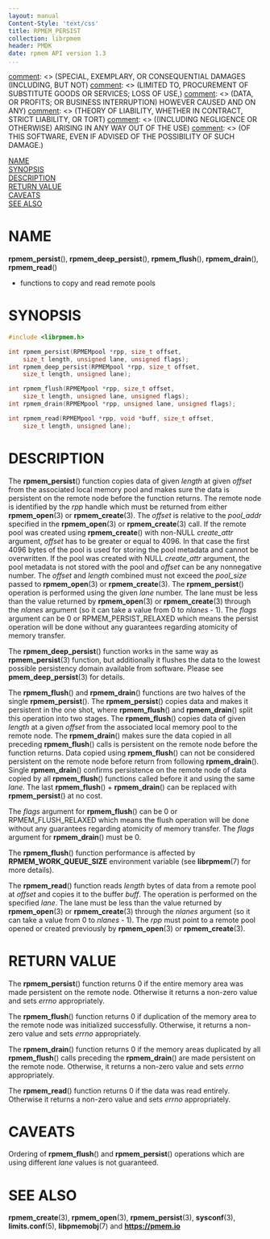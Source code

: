 ```yaml
---
layout: manual
Content-Style: 'text/css'
title: RPMEM_PERSIST
collection: librpmem
header: PMDK
date: rpmem API version 1.3
...
```


[comment]: <> (Copyright 2017-2018, Intel Corporation)

[comment]: <> (Redistribution and use in source and binary forms, with or without)
[comment]: <> (modification, are permitted provided that the following conditions)
[comment]: <> (are met:)
[comment]: <> (    * Redistributions of source code must retain the above copyright)
[comment]: <> (      notice, this list of conditions and the following disclaimer.)
[comment]: <> (    * Redistributions in binary form must reproduce the above copyright)
[comment]: <> (      notice, this list of conditions and the following disclaimer in)
[comment]: <> (      the documentation and/or other materials provided with the)
[comment]: <> (      distribution.)
[comment]: <> (    * Neither the name of the copyright holder nor the names of its)
[comment]: <> (      contributors may be used to endorse or promote products derived)
[comment]: <> (      from this software without specific prior written permission.)

[comment]: <> (THIS SOFTWARE IS PROVIDED BY THE COPYRIGHT HOLDERS AND CONTRIBUTORS)
[comment]: <> ("AS IS" AND ANY EXPRESS OR IMPLIED WARRANTIES, INCLUDING, BUT NOT)
[comment]: <> (LIMITED TO, THE IMPLIED WARRANTIES OF MERCHANTABILITY AND FITNESS FOR)
[comment]: <> (A PARTICULAR PURPOSE ARE DISCLAIMED. IN NO EVENT SHALL THE COPYRIGHT)
[comment]: <> (OWNER OR CONTRIBUTORS BE LIABLE FOR ANY DIRECT, INDIRECT, INCIDENTAL,)
[comment]: <> (SPECIAL, EXEMPLARY, OR CONSEQUENTIAL DAMAGES (INCLUDING, BUT NOT)
[comment]: <> (LIMITED TO, PROCUREMENT OF SUBSTITUTE GOODS OR SERVICES; LOSS OF USE,)
[comment]: <> (DATA, OR PROFITS; OR BUSINESS INTERRUPTION) HOWEVER CAUSED AND ON ANY)
[comment]: <> (THEORY OF LIABILITY, WHETHER IN CONTRACT, STRICT LIABILITY, OR TORT)
[comment]: <> ((INCLUDING NEGLIGENCE OR OTHERWISE) ARISING IN ANY WAY OUT OF THE USE)
[comment]: <> (OF THIS SOFTWARE, EVEN IF ADVISED OF THE POSSIBILITY OF SUCH DAMAGE.)

[comment]: <> (rpmem_persist.3 -- man page for rpmem persist, flush, drain and read functions)

[NAME](#name)<br />
[SYNOPSIS](#synopsis)<br />
[DESCRIPTION](#description)<br />
[RETURN VALUE](#return-value)<br />
[CAVEATS](#caveats)<br />
[SEE ALSO](#see-also)<br />

# NAME #

**rpmem_persist**(), **rpmem_deep_persist**(), **rpmem_flush**(),
**rpmem_drain**(), **rpmem_read**()
- functions to copy and read remote pools

# SYNOPSIS #

```c
#include <librpmem.h>

int rpmem_persist(RPMEMpool *rpp, size_t offset,
	size_t length, unsigned lane, unsigned flags);
int rpmem_deep_persist(RPMEMpool *rpp, size_t offset,
	size_t length, unsigned lane);

int rpmem_flush(RPMEMpool *rpp, size_t offset,
	size_t length, unsigned lane, unsigned flags);
int rpmem_drain(RPMEMpool *rpp, unsigned lane, unsigned flags);

int rpmem_read(RPMEMpool *rpp, void *buff, size_t offset,
	size_t length, unsigned lane);
```

# DESCRIPTION #

The **rpmem_persist**() function copies data of given *length* at given
*offset* from the associated local memory pool and makes sure the data is
persistent on the remote node before the function returns. The remote node
is identified by the *rpp* handle which must be returned from either
**rpmem_open**(3) or **rpmem_create**(3). The *offset* is relative
to the *pool_addr* specified in the **rpmem_open**(3) or **rpmem_create**(3)
call. If the remote pool was created using **rpmem_create**() with non-NULL
*create_attr* argument, *offset* has to be greater or equal to 4096.
In that case the first 4096 bytes of the pool is used for storing the pool
metadata and cannot be overwritten.
If the pool was created with NULL *create_attr* argument, the pool metadata
is not stored with the pool and *offset* can be any nonnegative number.
The *offset* and *length* combined must not exceed the
*pool_size* passed to **rpmem_open**(3) or **rpmem_create**(3).
The **rpmem_persist**() operation is performed using the given *lane* number.
The lane must be less than the value returned by **rpmem_open**(3) or
**rpmem_create**(3) through the *nlanes* argument (so it can take a value
from 0 to *nlanes* - 1). The *flags* argument can be 0 or RPMEM_PERSIST_RELAXED
which means the persist operation will be done without any guarantees regarding
atomicity of memory transfer.

The **rpmem_deep_persist**() function works in the same way as
**rpmem_persist**(3) function, but additionally it flushes the data to the
lowest possible persistency domain available from software.
Please see **pmem_deep_persist**(3) for details.

The **rpmem_flush**() and **rpmem_drain**() functions are two halves of the
single **rpmem_persist**(). The **rpmem_persist**() copies data and makes it
persistent in the one shot, where **rpmem_flush**() and **rpmem_drain**() split
this operation into two stages. The **rpmem_flush**() copies data of given
*length* at a given *offset* from the associated local memory pool to the
remote node. The **rpmem_drain**() makes sure the data copied in all preceding
**rpmem_flush**() calls is persistent on the remote node before the function
returns. Data copied using **rpmem_flush**() can not be considered persistent
on the remote node before return from following **rpmem_drain**().
Single **rpmem_drain**() confirms persistence on the remote node of data copied
by all **rpmem_flush**() functions called before it and using the same *lane*.
The last **rpmem_flush**() + **rpmem_drain**() can be replaced with
**rpmem_persist**() at no cost.

The *flags* argument for **rpmem_flush**() can be 0 or RPMEM_FLUSH_RELAXED
which means the flush operation will be done without any guarantees regarding
atomicity of memory transfer. The *flags* argument for **rpmem_drain**() must be 0.

The **rpmem_flush**() function performance is affected by **RPMEM_WORK_QUEUE_SIZE**
environment variable (see **librpmem**(7) for more details).

The **rpmem_read**() function reads *length* bytes of data from a remote pool
at *offset* and copies it to the buffer *buff*. The operation is performed on
the specified *lane*. The lane must be less than the value returned by
**rpmem_open**(3) or **rpmem_create**(3) through the *nlanes* argument
(so it can take a value from 0 to *nlanes* - 1). The *rpp* must point to a
remote pool opened or created previously by **rpmem_open**(3) or
**rpmem_create**(3).

# RETURN VALUE #

The **rpmem_persist**() function returns 0 if the entire memory area was
made persistent on the remote node. Otherwise it returns a non-zero value
and sets *errno* appropriately.

The **rpmem_flush**() function returns 0 if duplication of the memory area to
the remote node was initialized successfully. Otherwise, it returns a non-zero
value and sets *errno* appropriately.

The **rpmem_drain**() function returns 0 if the memory areas duplicated by all
**rpmem_flush**() calls preceding the **rpmem_drain**() are made persistent
on the remote node. Otherwise, it returns a non-zero value and sets *errno*
appropriately.

The **rpmem_read**() function returns 0 if the data was read entirely.
Otherwise it returns a non-zero value and sets *errno* appropriately.

# CAVEATS #

Ordering of **rpmem_flush**() and **rpmem_persist**() operations which are using
different *lane* values is not guaranteed.

# SEE ALSO #

**rpmem_create**(3), **rpmem_open**(3), **rpmem_persist**(3),
**sysconf**(3), **limits.conf**(5), **libpmemobj**(7)
and **<https://pmem.io>**
